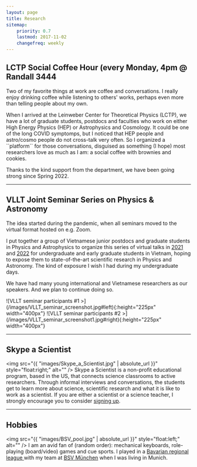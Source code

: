 ```yaml
---
layout: page
title: Research
sitemap:
    priority: 0.7
    lastmod: 2017-11-02
    changefreq: weekly
---
```

## LCTP Social Coffee Hour (every Monday, 4pm @ Randall 3444

<p>Two of my favorite things at work are coffee and conversations. I really enjoy drinking coffee while listening to others' works, perhaps even more than telling people about my own.</p>
 <span class="image right"><img src="{{ "images/LCTP_coffee.jpg" | absolute_url }}" style="float:right;" alt="" /></span> 
<p>When I arrived at the Leinweber Center for Theoretical Physics (LCTP), we have a lot of graduate students, postdocs and faculties who work on either High Energy Physics (HEP) or Astrophysics and Cosmology. It could be one of the long COVID symptomps, but I noticed that HEP people and astro/cosmo people do not cross-talk very often.
So I organized a ``platform`` for those conversations, disguised as something (I hope) most researchers love as much as I am: a social coffee with brownies and cookies.</p>

<p>Thanks to the kind support from the department, we have been going strong since Spring 2022.</p>

<hr />

## VLLT Joint Seminar Series on Physics & Astronomy

<p>The idea started during the pandemic, when all seminars moved to the virtual format hosted on e.g. Zoom.</p>
<p>I put together a group of Vietnamese junior postdocs and graduate students in Physics and Astrophysics to organize this series of virtual talks in <a href="https://vllt-joint-seminar-series.github.io/2021/">2021</a> and <a href="https://vllt-joint-seminar-series.github.io/2022/">2022</a> for undergraduate and early graduate students in Vietnam, hoping to expose them to state-of-the-art scientific research in Physics and Astronomy. The kind of exposure I wish I had during my undergraduate days.</p>
<p>We have had many young international and Vietnamese researchers as our speakers. And we plan to continue doing so.</p>
 ![VLLT seminar participants #1 >](/images/VLLT_seminar_screenshot.jpg#left){:height="225px" width="400px"} ![VLLT seminar participants #2 >](/images/VLLT_seminar_screenshot1.jpg#right){:height="225px" width="400px"}

<hr />

## Skype a Scientist

 <span class="image right"><img src="{{ "images/Skype_a_Scientist.jpg" | absolute_url }}" style="float:right;" alt="" /></span> 
Skype a Scientist is a non-profit educational program, based in the US, that connects science classrooms to active researchers. Through informal interviews and conversations, the students get to learn more about science, scientific research and what it is like to work as a scientist. If you are either a scientist or a science teacher, I strongly encourage you to consider <a href="https://www.skypeascientist.com/sign-up.html">signing up</a>.

<hr />

## Hobbies 

 <span class="image left"><img src="{{ "images/BSV_pool.jpg" | absolute_url }}" style="float:left;" alt="" /></span> 
I am an avid fan of (random order): mechanical keyboards, role-playing (board/video) games and cue sports. I played in a <a href="https://bbv.billardarea.de/cms_leagues">Bavarian regional league </a> with my team at <a href="https://bsv-muenchen.de/">BSV M&uuml;nchen</a> when I was living in Munich.

